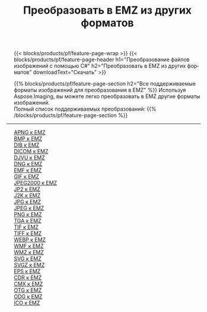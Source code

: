 ﻿---
title: Преобразовать в EMZ из других форматов 
weight: 3920
url: /ru/java/conversion/to/emz 
lang: ru
langdirlevel: 2
locales: zh-hans,ja,it,ru,de,es,fr,nl,id,lt,pl,pt,vi,tr,ko,zh-hant,ar,hi,th,sv,cs,uk,he
description: Используя Aspose.Imaging, вы можете легко конвертировать в EMZ из других форматов.
---

{{< blocks/products/pf/feature-page-wrap >}}
{{< blocks/products/pf/feature-page-header h1="Преобразование файлов изображений с помощью C#" h2="Преобразовать в EMZ из других форматов" downloadText="Скачать" >}}


{{% blocks/products/pf/feature-page-section  h2="Все поддерживаемые форматы изображений для преобразования в EMZ" %}}
Используя Aspose.Imaging, вы можете легко преобразовать в EMZ другие форматы изображений.
<br/>
Полный список поддерживаемых преобразований:
{{% /blocks/products/pf/feature-page-section %}}
<div class="container-fluid productfamilypage bg-gray">
    <div class="convertypes bg-gray agp-content section">
        <div class="container">
		<hr style="margin-left:-20px;"/>
		<div class="row other-converters">
		    <div class='col-md-2 other-converter remove-lp remove-rp'><a href="/imaging/ru/java/conversion/apng-to-emz" >APNG к EMZ</a></div>
<div class='col-md-2 other-converter remove-lp remove-rp'><a href="/imaging/ru/java/conversion/bmp-to-emz" >BMP к EMZ</a></div>
<div class='col-md-2 other-converter remove-lp remove-rp'><a href="/imaging/ru/java/conversion/dib-to-emz" >DIB к EMZ</a></div>
<div class='col-md-2 other-converter remove-lp remove-rp'><a href="/imaging/ru/java/conversion/dicom-to-emz" >DICOM к EMZ</a></div>
<div class='col-md-2 other-converter remove-lp remove-rp'><a href="/imaging/ru/java/conversion/djvu-to-emz" >DJVU к EMZ</a></div>
<div class='col-md-2 other-converter remove-lp remove-rp'><a href="/imaging/ru/java/conversion/dng-to-emz" >DNG к EMZ</a></div>
<div class='col-md-2 other-converter remove-lp remove-rp'><a href="/imaging/ru/java/conversion/emf-to-emz" >EMF к EMZ</a></div>
<div class='col-md-2 other-converter remove-lp remove-rp'><a href="/imaging/ru/java/conversion/gif-to-emz" >GIF к EMZ</a></div>
<div class='col-md-2 other-converter remove-lp remove-rp'><a href="/imaging/ru/java/conversion/jpeg2000-to-emz" >JPEG2000 к EMZ</a></div>
<div class='col-md-2 other-converter remove-lp remove-rp'><a href="/imaging/ru/java/conversion/jp2-to-emz" >JP2 к EMZ</a></div>
<div class='col-md-2 other-converter remove-lp remove-rp'><a href="/imaging/ru/java/conversion/j2k-to-emz" >J2K к EMZ</a></div>
<div class='col-md-2 other-converter remove-lp remove-rp'><a href="/imaging/ru/java/conversion/jpg-to-emz" >JPG к EMZ</a></div>
<div class='col-md-2 other-converter remove-lp remove-rp'><a href="/imaging/ru/java/conversion/jpeg-to-emz" >JPEG к EMZ</a></div>
<div class='col-md-2 other-converter remove-lp remove-rp'><a href="/imaging/ru/java/conversion/png-to-emz" >PNG к EMZ</a></div>
<div class='col-md-2 other-converter remove-lp remove-rp'><a href="/imaging/ru/java/conversion/tga-to-emz" >TGA к EMZ</a></div>
<div class='col-md-2 other-converter remove-lp remove-rp'><a href="/imaging/ru/java/conversion/tif-to-emz" >TIF к EMZ</a></div>
<div class='col-md-2 other-converter remove-lp remove-rp'><a href="/imaging/ru/java/conversion/tiff-to-emz" >TIFF к EMZ</a></div>
<div class='col-md-2 other-converter remove-lp remove-rp'><a href="/imaging/ru/java/conversion/webp-to-emz" >WEBP к EMZ</a></div>
<div class='col-md-2 other-converter remove-lp remove-rp'><a href="/imaging/ru/java/conversion/wmf-to-emz" >WMF к EMZ</a></div>
<div class='col-md-2 other-converter remove-lp remove-rp'><a href="/imaging/ru/java/conversion/wmz-to-emz" >WMZ к EMZ</a></div>
<div class='col-md-2 other-converter remove-lp remove-rp'><a href="/imaging/ru/java/conversion/svg-to-emz" >SVG к EMZ</a></div>
<div class='col-md-2 other-converter remove-lp remove-rp'><a href="/imaging/ru/java/conversion/svgz-to-emz" >SVGZ к EMZ</a></div>
<div class='col-md-2 other-converter remove-lp remove-rp'><a href="/imaging/ru/java/conversion/eps-to-emz" >EPS к EMZ</a></div>
<div class='col-md-2 other-converter remove-lp remove-rp'><a href="/imaging/ru/java/conversion/cdr-to-emz" >CDR к EMZ</a></div>
<div class='col-md-2 other-converter remove-lp remove-rp'><a href="/imaging/ru/java/conversion/cmx-to-emz" >CMX к EMZ</a></div>
<div class='col-md-2 other-converter remove-lp remove-rp'><a href="/imaging/ru/java/conversion/otg-to-emz" >OTG к EMZ</a></div>
<div class='col-md-2 other-converter remove-lp remove-rp'><a href="/imaging/ru/java/conversion/odg-to-emz" >ODG к EMZ</a></div>
<div class='col-md-2 other-converter remove-lp remove-rp'><a href="/imaging/ru/java/conversion/ico-to-emz" >ICO к EMZ</a></div>
                </div>
        </div>
    </div>
</div>
<br/>

